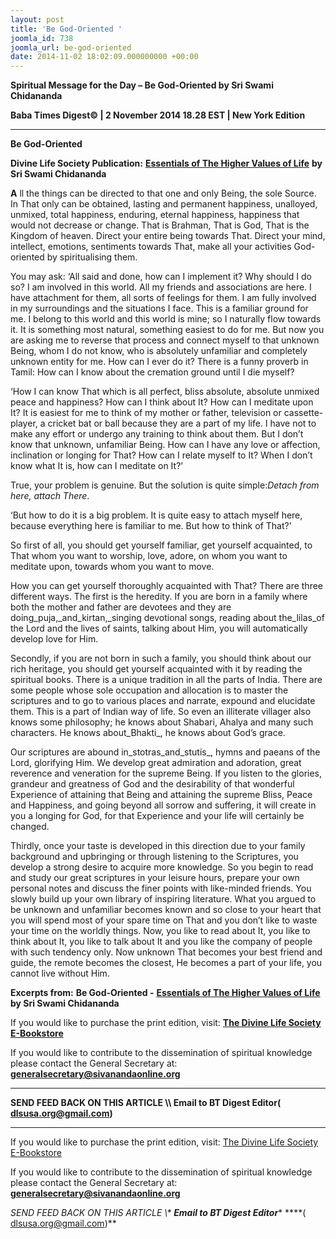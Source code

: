 ```yaml
---
layout: post
title: 'Be God-Oriented '
joomla_id: 738
joomla_url: be-god-oriented
date: 2014-11-02 18:02:09.000000000 +00:00
---
```

  

















































**Spiritual Message for the Day – Be God-Oriented by Sri Swami Chidananda**

**Baba Times Digest© | 2 November 2014 18.28 EST | New York Edition**

* * *  


**Be God-Oriented**

**Divine Life Society Publication:** [**Essentials of The Higher Values of Life**](http://www.dlshq.org/download/highervalues.htm#_VPID_2) **by Sri Swami Chidananda**

**A** ll the things can be directed to that one and only Being, the sole Source. In That only can be obtained, lasting and permanent happiness, unalloyed, unmixed, total happiness, enduring, eternal happiness, happiness that would not decrease or change. That is Brahman, That is God, That is the Kingdom of heaven. Direct your entire being towards That. Direct your mind, intellect, emotions, sentiments towards That, make all your activities God-oriented by spiritualising them.

You may ask: ‘All said and done, how can I implement it? Why should I do so? I am involved in this world. All my friends and associations are here. I have attachment for them, all sorts of feelings for them. I am fully involved in my surroundings and the situations I face. This is a familiar ground for me. I belong to this world and this world is mine; so I naturally flow towards it. It is something most natural, something easiest to do for me. But now you are asking me to reverse that process and connect myself to that unknown Being, whom I do not know, who is absolutely unfamiliar and completely unknown entity for me. How can I ever do it? There is a funny proverb in Tamil: How can I know about the cremation ground until I die myself?

‘How I can know That which is all perfect, bliss absolute, absolute unmixed peace and happiness? How can I think about It? How can I meditate upon It? It is easiest for me to think of my mother or father, television or cassette-player, a cricket bat or ball because they are a part of my life. I have not to make any effort or undergo any training to think about them. But I don’t know that unknown, unfamiliar Being. How can I have any love or affection, inclination or longing for That? How can I relate myself to It? When I don’t know what It is, how can I meditate on It?’

True, your problem is genuine. But the solution is quite simple:_Detach from here, attach There_.

‘But how to do it is a big problem. It is quite easy to attach myself here, because everything here is familiar to me. But how to think of That?’

So first of all, you should get yourself familiar, get yourself acquainted, to That whom you want to worship, love, adore, on whom you want to meditate upon, towards whom you want to move.

How you can get yourself thoroughly acquainted with That? There are three different ways. The first is the heredity. If you are born in a family where both the mother and father are devotees and they are doing_puja,_and_kirtan,_singing devotional songs, reading about the_lilas_of the Lord and the lives of saints, talking about Him, you will automatically develop love for Him.

Secondly, if you are not born in such a family, you should think about our rich heritage, you should get yourself acquainted with it by reading the spiritual books. There is a unique tradition in all the parts of India. There are some people whose sole occupation and allocation is to master the scriptures and to go to various places and narrate, expound and elucidate them. This is a part of Indian way of life. So even an illiterate villager also knows some philosophy; he knows about Shabari, Ahalya and many such characters. He knows about_Bhakti_, he knows about God’s grace.

Our scriptures are abound in_stotras_and_stutis_, hymns and paeans of the Lord, glorifying Him. We develop great admiration and adoration, great reverence and veneration for the supreme Being. If you listen to the glories, grandeur and greatness of God and the desirability of that wonderful Experience of attaining that Being and attaining the supreme Bliss, Peace and Happiness, and going beyond all sorrow and suffering, it will create in you a longing for God, for that Experience and your life will certainly be changed.

Thirdly, once your taste is developed in this direction due to your family background and upbringing or through listening to the Scriptures, you develop a strong desire to acquire more knowledge. So you begin to read and study our great scriptures in your leisure hours, prepare your own personal notes and discuss the finer points with like-minded friends. You slowly build up your own library of inspiring literature. What you argued to be unknown and unfamiliar becomes known and so close to your heart that you will spend most of your spare time on That and you don’t like to waste your time on the worldly things. Now, you like to read about It, you like to think about It, you like to talk about It and you like the company of people with such tendency only. Now unknown That becomes your best friend and guide, the remote becomes the closest, He becomes a part of your life, you cannot live without Him.



**Excerpts from:**  **Be God-Oriented -** [**Essentials of The Higher Values of Life**](http://www.dlshq.org/download/highervalues.htm#_VPID_2) **by Sri Swami Chidananda**

If you would like to purchase the print edition, visit: **[The Divine Life Society E-Bookstore](http://www.dlshq.org/download/download.htm)**

If you would like to contribute to the dissemination of spiritual knowledge please contact the General Secretary at: [](mailto:%20%3Cscript%20type=%27text/javascript%27%3E%20%3C%21--%20var%20prefix%20=%20%27ma%27%20+%20%27il%27%20+%20%27to%27;%20var%20path%20=%20%27hr%27%20+%20%27ef%27%20+%20%27=%27;%20var%20addy57016%20=%20%27generalsecretary%27%20+%20%27@%27;%20addy57016%20=%20addy57016%20+%20%27sivanandaonline%27%20+%20%27.%27%20+%20%27org%27;%20document.write%28%27%3Ca%20%27%20+%20path%20+%20%27%5C%27%27%20+%20prefix%20+%20%27:%27%20+%20addy57016%20+%20%27%5C%27%3E%27%29;%20document.write%28addy57016%29;%20document.write%28%27%3C%5C/a%3E%27%29;%20//--%3E%5Cn%20%3C/script%3E%3Cscript%20type=%27text/javascript%27%3E%20%3C%21--%20document.write%28%27%3Cspan%20style=%5C%27display:%20none;%5C%27%3E%27%29;%20//--%3E%20%3C/script%3EThis%20email%20address%20is%20being%20protected%20from%20spambots.%20You%20need%20JavaScript%20enabled%20to%20view%20it.%20%3Cscript%20type=%27text/javascript%27%3E%20%3C%21--%20document.write%28%27%3C/%27%29;%20document.write%28%27span%3E%27%29;%20//--%3E%20%3C/script%3E?subject=Contribution%20to%20Dissemination%20of%20Spiritual%20Knowledge) **generalsecretary@sivanandaonline.org**

****

**SEND FEED BACK ON THIS ARTICLE \\\ Email to BT Digest Editor[](mailto:%20%3Cscript%20type=%27text/javascript%27%3E%20%3C%21--%20var%20prefix%20=%20%27ma%27%20+%20%27il%27%20+%20%27to%27;%20var%20path%20=%20%27hr%27%20+%20%27ef%27%20+%20%27=%27;%20var%20addy72654%20=%20%27dlsusa.org%27%20+%20%27@%27;%20addy72654%20=%20addy72654%20+%20%27gmail%27%20+%20%27.%27%20+%20%27com%27;%20document.write%28%27%3Ca%20%27%20+%20path%20+%20%27%5C%27%27%20+%20prefix%20+%20%27:%27%20+%20addy72654%20+%20%27%5C%27%3E%27%29;%20document.write%28addy72654%29;%20document.write%28%27%3C%5C/a%3E%27%29;%20//--%3E%5Cn%20%3C/script%3E%3Cscript%20type=%27text/javascript%27%3E%20%3C%21--%20document.write%28%27%3Cspan%20style=%5C%27display:%20none;%5C%27%3E%27%29;%20//--%3E%20%3C/script%3EThis%20email%20address%20is%20being%20protected%20from%20spambots.%20You%20need%20JavaScript%20enabled%20to%20view%20it.%20%3Cscript%20type=%27text/javascript%27%3E%20%3C%21--%20document.write%28%27%3C/%27%29;%20document.write%28%27span%3E%27%29;%20//--%3E%20%3C/script%3E?subject=DLS%20Posts)( [dlsusa.org@gmail.com](mailto:dlsusa.org@gmail.com))**



* * *



  

If you would like to purchase the print edition, visit: [The Divine Life Society E-Bookstore](http://www.dlshq.org/download/download.htm)

If you would like to contribute to the dissemination of spiritual knowledge please contact the General Secretary at: **[generalsecretary@sivanandaonline.org](mailto:generalsecretary@sivanandaonline.org)**

**SEND FEED BACK ON THIS ARTICLE \\\**  **Email to BT Digest Editor**** [](mailto:%20%3Cscript%20type=%27text/javascript%27%3E%20%3C%21--%20var%20prefix%20=%20%27ma%27%20+%20%27il%27%20+%20%27to%27;%20var%20path%20=%20%27hr%27%20+%20%27ef%27%20+%20%27=%27;%20var%20addy72654%20=%20%27dlsusa.org%27%20+%20%27@%27;%20addy72654%20=%20addy72654%20+%20%27gmail%27%20+%20%27.%27%20+%20%27com%27;%20document.write%28%27%3Ca%20%27%20+%20path%20+%20%27%5C%27%27%20+%20prefix%20+%20%27:%27%20+%20addy72654%20+%20%27%5C%27%3E%27%29;%20document.write%28addy72654%29;%20document.write%28%27%3C%5C/a%3E%27%29;%20//--%3E%5Cn%20%3C/script%3E%3Cscript%20type=%27text/javascript%27%3E%20%3C%21--%20document.write%28%27%3Cspan%20style=%5C%27display:%20none;%5C%27%3E%27%29;%20//--%3E%20%3C/script%3EThis%20email%20address%20is%20being%20protected%20from%20spambots.%20You%20need%20JavaScript%20enabled%20to%20view%20it.%20%3Cscript%20type=%27text/javascript%27%3E%20%3C%21--%20document.write%28%27%3C/%27%29;%20document.write%28%27span%3E%27%29;%20//--%3E%20%3C/script%3E?subject=DLS%20Posts)****( [dlsusa.org@gmail.com](mailto:dlsusa.org@gmail.com))**  
